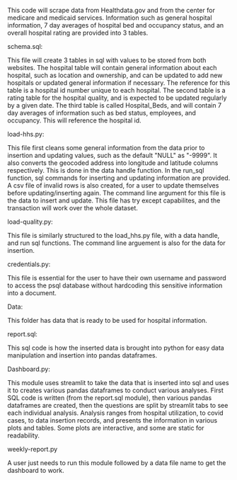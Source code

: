 This code will scrape data from Healthdata.gov and from
the center for medicare and medicaid services. Information such as
general hospital information, 7 day averages of hospital bed and occupancy
status, and an overall hospital rating are provided into 3 tables.


schema.sql:

This file will create 3 tables in sql with values to be stored from both websites.
The hospital table will contain general information about each hospital, such as
location and ownership, and can be updated to add new hospitals or updated general
information if necessary. The reference for this table is a hospital id number unique
to each hospital. The second table is a rating table for the hospital quality, and is expected
to be updated regularly by a given date. The third table is called Hospital_Beds, and will
contain 7 day averages of information such as bed status, employees, and occupancy. This
will reference the hospital id. 

load-hhs.py:

This file first cleans some general information from the data prior to
insertion and updating values, such as the default "NULL" as "-9999". It also
converts the geocoded address into longitude and latitude columns respectively.
This is done in the data handle function. In the run_sql function, sql commands
for inserting and updating information are provided. A csv file of invalid rows is also
created, for a user to update themselves before updating/inserting again.
The command line argument for this file is the data to insert and update. This file
has try except capabilites, and the transaction will work over the whole dataset.

load-quality.py:

This file is similarly structured to the load_hhs.py file, with a data handle,
and run sql functions. The command line arguement is also for the data for insertion. 


credentials.py:

This file is essential for the user to have their own username and password to
access the psql database without hardcoding this sensitive information into a document. 

Data:

This folder has data that is ready to be used for hospital information.

report.sql:

This sql code is how the inserted data is brought into python for easy
data manipulation and insertion into pandas dataframes.

Dashboard.py:

This module uses streamlit to take the data that is inserted into sql
and uses it to creates various pandas dataframes to conduct various analyses.
First SQL code is written (from the report.sql module), then various pandas
dataframes are created, then the questions are split by streamlit tabs
to see each individual analysis. Analysis ranges from hospital utilization, to covid cases,
to data insertion records, and presents the information in various plots and tables. 
Some plots are interactive, and some are static for readability.

weekly-report.py

A user just needs to run this module followed by a data file name
to get the dashboard to work. 

